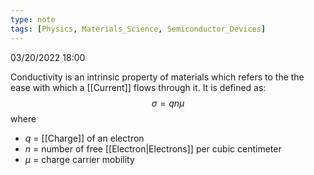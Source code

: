 ```yaml
---
type: note
tags: [Physics, Materials_Science, Semiconductor_Devices]
---
```

03/20/2022 18:00

  

Conductivity is an intrinsic property of materials which refers to the the ease with which a [[Current]] flows through it. It is defined as:
$$
\sigma = qn\mu
$$
where
- $q$ = [[Charge]] of an electron
- $n$ = number of free [[Electron|Electrons]] per cubic centimeter
- $\mu$ = charge carrier mobility
